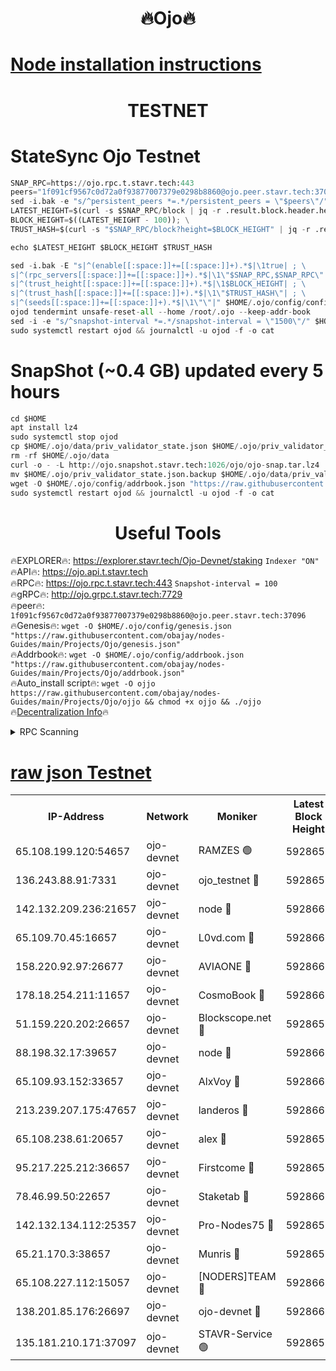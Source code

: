 <h1 align="center"> 🔥Ojo🔥</h1>

[Node installation instructions](https://github.com/obajay/nodes-Guides/tree/main/Projects/Ojo)
=

<h1 align="center"> TESTNET</h1>

# StateSync Ojo Testnet
```python
SNAP_RPC=https://ojo.rpc.t.stavr.tech:443
peers="1f091cf9567c0d72a0f93877007379e0298b8860@ojo.peer.stavr.tech:37096"
sed -i.bak -e "s/^persistent_peers *=.*/persistent_peers = \"$peers\"/" $HOME/.ojo/config/config.toml
LATEST_HEIGHT=$(curl -s $SNAP_RPC/block | jq -r .result.block.header.height); \
BLOCK_HEIGHT=$((LATEST_HEIGHT - 100)); \
TRUST_HASH=$(curl -s "$SNAP_RPC/block?height=$BLOCK_HEIGHT" | jq -r .result.block_id.hash)

echo $LATEST_HEIGHT $BLOCK_HEIGHT $TRUST_HASH

sed -i.bak -E "s|^(enable[[:space:]]+=[[:space:]]+).*$|\1true| ; \
s|^(rpc_servers[[:space:]]+=[[:space:]]+).*$|\1\"$SNAP_RPC,$SNAP_RPC\"| ; \
s|^(trust_height[[:space:]]+=[[:space:]]+).*$|\1$BLOCK_HEIGHT| ; \
s|^(trust_hash[[:space:]]+=[[:space:]]+).*$|\1\"$TRUST_HASH\"| ; \
s|^(seeds[[:space:]]+=[[:space:]]+).*$|\1\"\"|" $HOME/.ojo/config/config.toml
ojod tendermint unsafe-reset-all --home /root/.ojo --keep-addr-book
sed -i -e "s/^snapshot-interval *=.*/snapshot-interval = \"1500\"/" $HOME/.ojo/config/app.toml
sudo systemctl restart ojod && journalctl -u ojod -f -o cat
```
# SnapShot (~0.4 GB) updated every 5 hours
```python
cd $HOME
apt install lz4
sudo systemctl stop ojod
cp $HOME/.ojo/data/priv_validator_state.json $HOME/.ojo/priv_validator_state.json.backup
rm -rf $HOME/.ojo/data
curl -o - -L http://ojo.snapshot.stavr.tech:1026/ojo/ojo-snap.tar.lz4 | lz4 -c -d - | tar -x -C $HOME/.ojo --strip-components 2
mv $HOME/.ojo/priv_validator_state.json.backup $HOME/.ojo/data/priv_validator_state.json
wget -O $HOME/.ojo/config/addrbook.json "https://raw.githubusercontent.com/obajay/nodes-Guides/main/Projects/Ojo/addrbook.json"
sudo systemctl restart ojod && journalctl -u ojod -f -o cat
```
 <h1 align="center"> Useful Tools</h1>

🔥EXPLORER🔥:        https://explorer.stavr.tech/Ojo-Devnet/staking        `Indexer "ON"` \
🔥API🔥:                     https://ojo.api.t.stavr.tech \
🔥RPC🔥:                    https://ojo.rpc.t.stavr.tech:443              `Snapshot-interval = 100` \
🔥gRPC🔥:                  http://ojo.grpc.t.stavr.tech:7729 \
🔥peer🔥:                   `1f091cf9567c0d72a0f93877007379e0298b8860@ojo.peer.stavr.tech:37096` \
🔥Genesis🔥:    ```wget -O $HOME/.ojo/config/genesis.json "https://raw.githubusercontent.com/obajay/nodes-Guides/main/Projects/Ojo/genesis.json"``` \
🔥Addrbook🔥:    ```wget -O $HOME/.ojo/config/addrbook.json "https://raw.githubusercontent.com/obajay/nodes-Guides/main/Projects/Ojo/addrbook.json"``` \
🔥Auto_install script🔥: ```wget -O ojjo https://raw.githubusercontent.com/obajay/nodes-Guides/main/Projects/Ojo/ojjo && chmod +x ojjo && ./ojjo``` \
🔥[Decentralization Info](https://github.com/obajay/StateSync-snapshots/tree/main/Projects/Ojo/Decentralization)🔥



<details>
<summary>RPC Scanning</summary>

<h2 align="center"> We scan nodes in real time every 4 hours. And we provide the final result of RPC endpoints.
We cannot influence the operation of these nodes in any way. </h2>


```python
If Voting Power is higher than 0 --> then the Node is a validator of the network and may be subject to attack and be a potential threat to the chain.
```
```python
We marked such validators with a red symbol
```

</details>

[raw json Testnet](https://rpc-check.ojot.stavr.tech/ojot/rpc-ojot-result.json)
=


<table><tr><th>IP-Address</th><th>Network</th><th>Moniker</th><th>Latest Block Height</th><th>Earliest Block Height</th><th>Catching Up</th><th>Tx Index</th><th>Voting Power</th><th>Scan Time</th></tr><tr><td>65.108.199.120:54657</td><td>ojo-devnet</td><td>RAMZES 🟢</td><td>5928658</td><td>306156</td><td>False</td><td>on</td><td>0</td><td>2024-03-17T20:31:24.958828256UTC</td></tr><tr><td>136.243.88.91:7331</td><td>ojo-devnet</td><td>ojo_testnet 🔴</td><td>5928659</td><td>308845</td><td>False</td><td>on</td><td>1000</td><td>2024-03-17T20:31:32.542288724UTC</td></tr><tr><td>142.132.209.236:21657</td><td>ojo-devnet</td><td>node 🔴</td><td>5928661</td><td>350001</td><td>False</td><td>on</td><td>1999</td><td>2024-03-17T20:31:43.818703966UTC</td></tr><tr><td>65.109.70.45:16657</td><td>ojo-devnet</td><td>L0vd.com 🔴</td><td>5928662</td><td>695918</td><td>False</td><td>off</td><td>998</td><td>2024-03-17T20:31:49.219577962UTC</td></tr><tr><td>158.220.92.97:26677</td><td>ojo-devnet</td><td>AVIAONE 🔴</td><td>5928661</td><td>2754001</td><td>False</td><td>on</td><td>19926</td><td>2024-03-17T20:31:41.057978391UTC</td></tr><tr><td>178.18.254.211:11657</td><td>ojo-devnet</td><td>CosmoBook 🔴</td><td>5928662</td><td>4392001</td><td>False</td><td>off</td><td>1047</td><td>2024-03-17T20:31:44.098375356UTC</td></tr><tr><td>51.159.220.202:26657</td><td>ojo-devnet</td><td>Blockscope.net 🔴</td><td>5928658</td><td>4425001</td><td>False</td><td>on</td><td>2111</td><td>2024-03-17T20:31:24.342345551UTC</td></tr><tr><td>88.198.32.17:39657</td><td>ojo-devnet</td><td>node 🔴</td><td>5928662</td><td>4710001</td><td>False</td><td>on</td><td>108044</td><td>2024-03-17T20:31:44.312883526UTC</td></tr><tr><td>65.109.93.152:33657</td><td>ojo-devnet</td><td>AlxVoy 🔴</td><td>5928661</td><td>4943001</td><td>False</td><td>on</td><td>6350855</td><td>2024-03-17T20:31:43.601728248UTC</td></tr><tr><td>213.239.207.175:47657</td><td>ojo-devnet</td><td>landeros 🔴</td><td>5928661</td><td>4967924</td><td>False</td><td>off</td><td>11083</td><td>2024-03-17T20:31:41.276813372UTC</td></tr><tr><td>65.108.238.61:20657</td><td>ojo-devnet</td><td>alex 🔴</td><td>5928658</td><td>5131001</td><td>False</td><td>on</td><td>11359</td><td>2024-03-17T20:31:24.648422876UTC</td></tr><tr><td>95.217.225.212:36657</td><td>ojo-devnet</td><td>Firstcome 🔴</td><td>5928659</td><td>5251946</td><td>False</td><td>on</td><td>13566</td><td>2024-03-17T20:31:30.212832733UTC</td></tr><tr><td>78.46.99.50:22657</td><td>ojo-devnet</td><td>Staketab 🔴</td><td>5928662</td><td>5668501</td><td>False</td><td>on</td><td>1276</td><td>2024-03-17T20:31:49.433478612UTC</td></tr><tr><td>142.132.134.112:25357</td><td>ojo-devnet</td><td>Pro-Nodes75 🔴</td><td>5928659</td><td>5828659</td><td>False</td><td>on</td><td>24651</td><td>2024-03-17T20:31:27.561534114UTC</td></tr><tr><td>65.21.170.3:38657</td><td>ojo-devnet</td><td>Munris 🔴</td><td>5928659</td><td>5828659</td><td>False</td><td>off</td><td>20123</td><td>2024-03-17T20:31:29.908482714UTC</td></tr><tr><td>65.108.227.112:15057</td><td>ojo-devnet</td><td>[NODERS]TEAM 🔴</td><td>5928662</td><td>5828662</td><td>False</td><td>off</td><td>9999</td><td>2024-03-17T20:31:48.678209106UTC</td></tr><tr><td>138.201.85.176:26697</td><td>ojo-devnet</td><td>ojo-devnet 🔴</td><td>5928662</td><td>5828662</td><td>False</td><td>on</td><td>1000024000</td><td>2024-03-17T20:31:48.924644970UTC</td></tr><tr><td>135.181.210.171:37097</td><td>ojo-devnet</td><td>STAVR-Service 🟢</td><td>5928658</td><td>5925501</td><td>False</td><td>on</td><td>0</td><td>2024-03-17T20:31:25.291028108UTC</td></tr></table>
